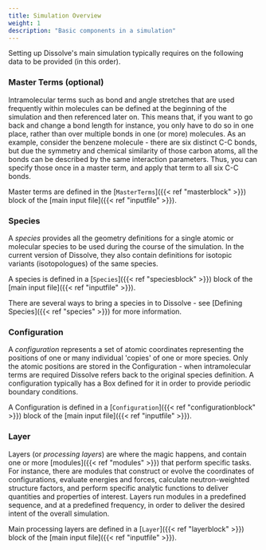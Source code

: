 ```yaml
---
title: Simulation Overview
weight: 1
description: "Basic components in a simulation"
---
```


Setting up Dissolve's main simulation typically requires on the following data to be provided (in this order).

### Master Terms (optional)

Intramolecular terms such as bond and angle stretches that are used frequently within molecules can be defined at the beginning of the simulation and then referenced later on. This means that, if you want to go back and change a bond length for instance, you only have to do so in one place, rather than over multiple bonds in one (or more) molecules. As an example, consider the benzene molecule - there are six distinct C-C bonds, but due the symmetry and chemical similarity of those carbon atoms, all the bonds can be described by the same interaction parameters. Thus, you can specify those once in a master term, and apply that term to all six C-C bonds.

Master terms are defined in the [`MasterTerms`]({{< ref "masterblock" >}}) block of the [main input file]({{< ref "inputfile" >}}).

### Species

A _species_ provides all the geometry definitions for a single atomic or molecular species to be used during the course of the simulation. In the current version of Dissolve, they also contain definitions for isotopic variants (isotopologues) of the same species.

A species is defined in a [`Species`]({{< ref "speciesblock" >}}) block of the [main input file]({{< ref "inputfile" >}}).

There are several ways to bring a species in to Dissolve - see [Defining Species]({{< ref "species" >}}) for more information.

### Configuration

A _configuration_ represents a set of atomic coordinates representing the positions of one or many individual 'copies' of one or more species. Only the atomic positions are stored in the Configuration - when intramolecular terms are required Dissolve refers back to the original species definition. A configuration typically has a Box defined for it in order to provide periodic boundary conditions.

A Configuration is defined in a [`Configuration`]({{< ref "configurationblock" >}}) block of the [main input file]({{< ref "inputfile" >}}).

### Layer

Layers (or _processing layers_) are where the magic happens, and contain one or more [modules]({{< ref "modules" >}}) that perform specific tasks. For instance, there are modules that construct or evolve the coordinates of configurations, evaluate energies and forces, calculate neutron-weighted structure factors, and perform specific analytic functions to deliver quantities and properties of interest. Layers run modules in a predefined sequence, and at a predefined frequency, in order to deliver the desired intent of the overall simulation.

Main processing layers are defined in a [`Layer`]({{< ref "layerblock" >}}) block of the [main input file]({{< ref "inputfile" >}}).
